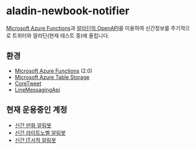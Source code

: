 # aladin-newbook-notifier

[Microsoft Azure Functions](https://azure.microsoft.com/ko-kr/services/functions/)과 [알라딘의 OpenAPI](http://blog.aladin.co.kr/openapi)를 이용하여 신간정보를 주기적으로 트위터와 알라딘(현재 테스트 중)에 올립니다.

## 환경

- [Microsoft Azure Functions](https://azure.microsoft.com/ko-kr/services/functions/) (2.0)
- [Microsoft Azure Table Storage](https://azure.microsoft.com/ko-kr/services/storage/tables/)
- [CoreTweet](https://coretweet.github.io/)
- [LineMessagingApi](https://github.com/pierre3/LineMessagingApi)

## 현재 운용중인 계정

- [신간 만화 알림봇](https://twitter.com/comics_notifier)
- [신간 라이트노벨 알림봇](https://twitter.com/lnovel_notifier)
- [신간 IT서적 알림봇](https://twitter.com/itbook_notifier)
